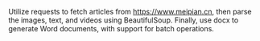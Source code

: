 Utilize requests to fetch articles from https://www.meipian.cn, then parse the images, text, and videos using BeautifulSoup. Finally, use docx to generate Word documents, with support for batch operations.